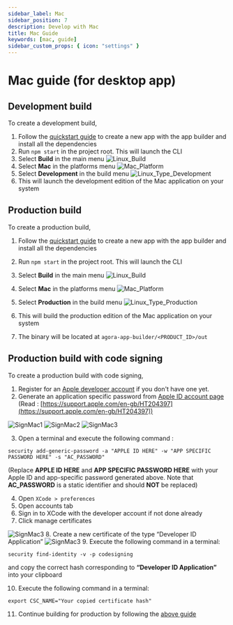 ```yaml
---
sidebar_label: Mac
sidebar_position: 7
description: Develop with Mac
title: Mac Guide
keywords: [mac, guide]
sidebar_custom_props: { icon: "settings" }
---
```


# Mac guide (for desktop app)

## Development build

To create a development build,

1.  Follow the [quickstart guide](/turn-key/quickstart) to create a new app with the app builder and install all the dependencies
1.  Run `npm start` in the project root. This will launch the CLI
1.  Select **Build** in the main menu
    <image alt="Linux_Build" className="guide-img" lightImageSrc="guides/Linux_Build.png" darkImageSrc="guides/Linux_Build.png" />
1.  Select **Mac** in the platforms menu
    <image alt="Mac_Platform" className="guide-img" lightImageSrc="guides/Mac_Platform.png" darkImageSrc="guides/Mac_Platform.png" />
1.  Select **Development** in the build menu
    <image alt="Linux_Type_Development"  className="guide-img" lightImageSrc="guides/Linux_Type_Development.png" darkImageSrc="guides/Linux_Type_Development.png" />
1.  This will launch the development edition of the Mac application on your system

## Production build

To create a production build,

1.  Follow the [quickstart guide](/turn-key/quickstart) to create a new app with the app builder and install all the dependencies
1.  Run `npm start` in the project root. This will launch the CLI
1.  Select **Build** in the main menu
    <image alt="Linux_Build" className="guide-img" lightImageSrc="guides/Linux_Build.png" darkImageSrc="guides/Linux_Build.png" />
1.  Select **Mac** in the platforms menu
    <image alt="Mac_Platform" className="guide-img" lightImageSrc="guides/Mac_Platform.png" darkImageSrc="guides/Mac_Platform.png" />
1.  Select **Production** in the build menu
    <image alt="Linux_Type_Production" className="guide-img" lightImageSrc="guides/Linux_Type_Production.png" darkImageSrc="guides/Linux_Type_Production.png" />

1.  This will build the production edition of the Mac application on your system
1.  The binary will be located at `agora-app-builder/<PRODUCT_ID>/out`

## Production build with code signing

To create a production build with code signing,

1.  Register for an [Apple developer account](https://developer.apple.com/) if you don't have one yet.
2.  Generate an application specific password from [Apple ID account page](https://appleid.apple.com/account/home) (Read : [https://support.apple.com/en-gb/HT204397](https://support.apple.com/en-gb/HT204397))

   <image alt="SignMac1" className="guide-img" lightImageSrc="guides/SignMac1.png" darkImageSrc="guides/SignMac1.png" />
   <image alt="SignMac2" className="guide-img" lightImageSrc="guides/SignMac2.png" darkImageSrc="guides/SignMac2.png" />
   <image alt="SignMac3" className="guide-img" lightImageSrc="guides/SignMac3.png" darkImageSrc="guides/SignMac3.png" />

3.  Open a terminal and execute the following command :

```
security add-generic-password -a "APPLE ID HERE" -w "APP SPECIFIC PASSWORD HERE" -s "AC_PASSWORD"
```

(Replace **APPLE ID HERE** and **APP SPECIFIC PASSWORD HERE** with your Apple ID and app-specific password generated above. Note that **AC_PASSWORD** is a static identifier and should **NOT** be replaced)

4.  Open `XCode > preferences`
5.  Open accounts tab
6.  Sign in to XCode with the developer account if not done already
7.  Click manage certificates

   <image alt="SignMac3" lightImageSrc="guides/SignMac3.png" darkImageSrc="guides/SignMac4.png" />
8.  Create a new certificate of the type “Developer ID Application”

   <image alt="SignMac3" lightImageSrc="guides/SignMac3.png" darkImageSrc="guides/SignMac5.png" />
9.  Execute the following command in a terminal:

```
security find-identity -v -p codesigning
```

and copy the correct hash corresponding to **“Developer ID Application”** into your clipboard

10. Execute the following command in a terminal:

```
export CSC_NAME="Your copied certificate hash"
```

11. Continue building for production by following the [above guide](#production-build)
